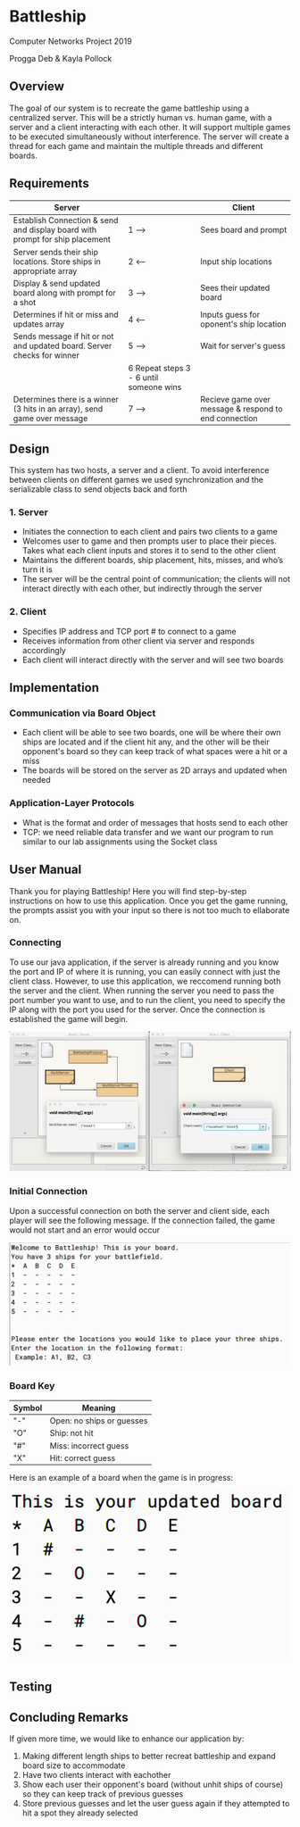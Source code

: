 # Battleship
Computer Networks Project 2019

Progga Deb & Kayla Pollock

## Overview
The goal of our system is to recreate the game battleship using a centralized server. This will be a strictly human vs. human game, with a server and a client interacting with each other. It will support multiple games to be executed simultaneously without interference. The server will create a thread for each game and maintain the multiple threads and different boards.


## Requirements
Server              |    |Client
------------------  | -------|----------
Establish Connection & send and display board with prompt for ship placement |1 -->|Sees board and prompt
Server sends their ship locations. Store ships in appropriate array|2 <--|Input ship locations 
Display & send updated board along with prompt for a shot |3 -->|Sees their updated board
Determines if hit or miss and updates array |4 <--|Inputs guess for oponent's ship location
Sends message if hit or not and updated board. Server checks for winner |5 -->|Wait for server's guess
||6 Repeat steps 3 - 6 until someone wins|
Determines there is a winner (3 hits in an array), send game over message|7 -->|Recieve game over message & respond to end connection

## Design
This system has two hosts, a server and a client. To avoid interference between clients on different games we used synchronization and the serializable class to send objects back and forth
### 1. Server
* Initiates the connection to each client and pairs two clients to a game
* Welcomes user to game and then prompts user to place their pieces. Takes what each client inputs and stores it to send to the other client
* Maintains the different boards, ship placement, hits, misses, and who’s turn it is
* The server will be the central point of communication; the clients will not interact directly with each other, but indirectly through the server
### 2. Client
* Specifies IP address and TCP port # to connect to a game
* Receives information from other client via server and responds accordingly
* Each client will interact directly with the server and will see two boards



## Implementation
### Communication via Board Object
* Each client will be able to see two boards, one will be where their own ships are located and if the client hit any, and the other will be their opponent's board so they can keep track of what spaces were a hit or a miss
* The boards will be stored on the server as 2D arrays and updated when needed
### Application-Layer Protocols
* What is the format and order of messages that hosts send to each other
* TCP: we need reliable data transfer and we want our program to run similar to our lab assignments using the Socket class 


## User Manual
Thank you for playing Battleship! Here you will find step-by-step instructions on how to use this application. Once you get the game running, the prompts assist you with your input so there is not too much to ellaborate on.

### Connecting 
To use our java application, if the server is already running and you know the port and IP of where it is running, you can easily connect with just the client class. However, to use this application, we reccomend running both the server and the client. When running the server you need to pass the port number you want to use, and to run the client, you need to specify the IP along with the port you used for the server. Once the connection is established the game will begin.

![Connection](/Images/Connecting.png)

### Initial Connection
Upon a successful connection on both the server and client side, each player will see the following message. If the connection failed, the game would not start and an error would occur

![Initial Message](/Images/InitialMessage.png)

### Board Key

Symbol|Meaning
------|------
"-" | Open: no ships or guesses
"O" | Ship: not hit
"#" | Miss: incorrect guess
"X" | Hit: correct guess

Here is an example of a board when the game is in progress:

![Display](/Images/Board.png)


## Testing


## Concluding Remarks
If given more time, we would like to enhance our application by:
1) Making different length ships to better recreat battleship and expand board size to accommodate
2) Have two clients interact with eachother
3) Show each user their opponent's board (without unhit ships of course) so they can keep track of previous guesses
4) Store previous guesses and let the user guess again if they attempted to hit a spot they already selected
